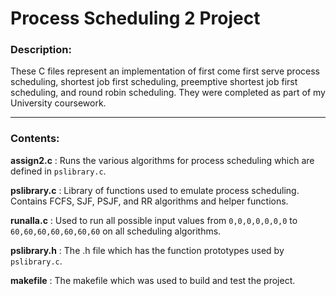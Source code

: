 # Process Scheduling 2 Project
### Description:
These C files represent an implementation of first come first serve process scheduling, shortest job first scheduling, preemptive shortest job first scheduling, and round robin scheduling.
They were completed as part of my University coursework.

***

### Contents:

 **assign2.c** : Runs the various algorithms for process scheduling which are defined in `pslibrary.c`.
 
 **pslibrary.c** : Library of functions used to emulate process scheduling. Contains FCFS, SJF, PSJF, and RR algorithms and helper functions.
 
 **runalla.c** : Used to run all possible input values from `0,0,0,0,0,0,0` to `60,60,60,60,60,60,60` on all scheduling algorithms.
 
 **pslibrary.h** : The .h file which has the function prototypes used by `pslibrary.c`.
 
 **makefile** : The makefile which was used to build and test the project.
